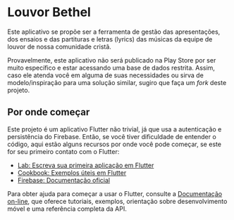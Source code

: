 # Louvor Bethel

Este aplicativo se propõe ser a ferramenta de gestão das apresentações, dos ensaios e das partituras e letras (lyrics) das músicas da equipe de louvor de nossa comunidade cristã.

Provavelmente, este aplicativo não será publicado na Play Store por ser muito específico e estar acessando uma base de dados restrita. Assim, caso ele atenda você em alguma de suas necessidades ou sirva de modelo/inspiração para uma solução similar, sugiro que faça um *fork* deste projeto. 

## Por onde começar

Este projeto é um aplicativo Flutter não trivial, já que usa a autenticação e persistência do Firebase. Então, se você tiver dificuldade de entender o código, aqui estão alguns recursos por onde você pode começar, se este for seu primeiro contato com o Flutter:

- [Lab: Escreva sua primeira aplicação em Flutter](https://flutter.dev/docs/get-started/codelab)
- [Cookbook: Exemplos úteis em Flutter](https://flutter.dev/docs/cookbook)
- [Firebase: Documentação oficial](https://firebase.google.com/docs)

Para obter ajuda para começar a usar o Flutter, consulte a
[Documentação on-line](https://flutter.dev/docs), que oferece tutoriais, exemplos, orientação sobre desenvolvimento móvel e uma referência completa da API.
